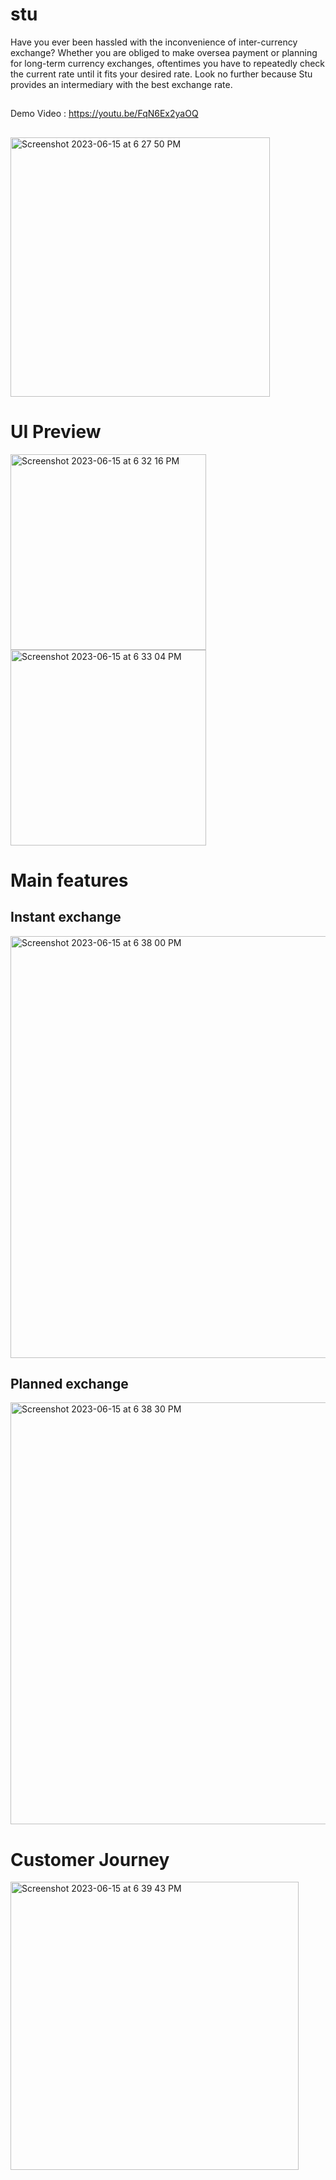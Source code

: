 # stu
Have you ever been hassled with the inconvenience of inter-currency exchange? Whether you are obliged to make oversea payment or planning for long-term currency exchanges, oftentimes you have to repeatedly check the current rate until it fits your desired rate. Look no further because Stu provides an intermediary with the best exchange rate.
##
Demo Video :
https://youtu.be/FqN6Ex2yaOQ
##
<img width="415" alt="Screenshot 2023-06-15 at 6 27 50 PM" src="https://github.com/vanneswijaya/stu/assets/42536665/5635562f-78d6-4d01-b1f1-f1db8cd738c1">

##
# UI Preview
<img width="313" alt="Screenshot 2023-06-15 at 6 32 16 PM" src="https://github.com/vanneswijaya/stu/assets/42536665/b2f09b8a-297e-4f86-bef3-903f7dcff7b9">
<img width="313" alt="Screenshot 2023-06-15 at 6 33 04 PM" src="https://github.com/vanneswijaya/stu/assets/42536665/b987ab98-0849-4f62-a945-8b39a4de1211">

##


# Main features
## Instant exchange
<img width="675" alt="Screenshot 2023-06-15 at 6 38 00 PM" src="https://github.com/vanneswijaya/stu/assets/42536665/296c6cd6-733b-4863-8a89-0ad6d63d1ac6">

## Planned exchange
<img width="675" alt="Screenshot 2023-06-15 at 6 38 30 PM" src="https://github.com/vanneswijaya/stu/assets/42536665/5a9478fa-9b06-4f79-bbfa-79b59dba8d94">

# Customer Journey
<img width="461" alt="Screenshot 2023-06-15 at 6 39 43 PM" src="https://github.com/vanneswijaya/stu/assets/42536665/0347180e-c3a0-4291-b7b8-4a427c263913">



